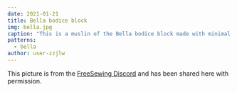 ```yaml
---
date: 2021-01-21
title: Bella bodice block
img: bella.jpg
caption: "This is a muslin of the Bella bodice block made with minimal adjustments. The neckline seam allowance has been trimmed away and the seams were left raw, but otherwise it was made as generated."
patterns:
  - bella
author: user-zzjlw
---
```


This picture is from the [FreeSewing Discord](https://discord.gg/YDV4GvU) and has been shared here with permission.
